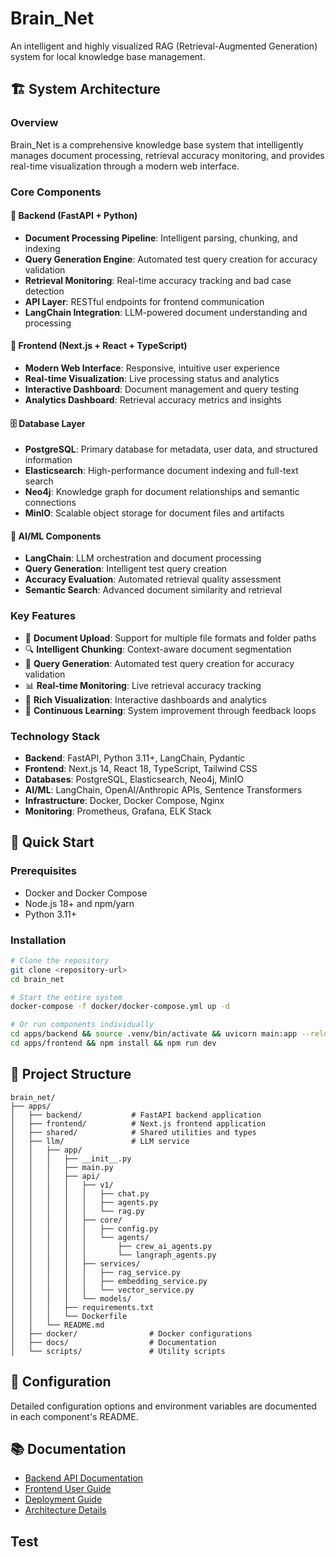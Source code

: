 # Brain_Net

An intelligent and highly visualized RAG (Retrieval-Augmented Generation) system for local knowledge base management.

## 🏗️ System Architecture

### Overview
Brain_Net is a comprehensive knowledge base system that intelligently manages document processing, retrieval accuracy monitoring, and provides real-time visualization through a modern web interface.

### Core Components

#### 🚀 Backend (FastAPI + Python)
- **Document Processing Pipeline**: Intelligent parsing, chunking, and indexing
- **Query Generation Engine**: Automated test query creation for accuracy validation
- **Retrieval Monitoring**: Real-time accuracy tracking and bad case detection
- **API Layer**: RESTful endpoints for frontend communication
- **LangChain Integration**: LLM-powered document understanding and processing

#### 🎨 Frontend (Next.js + React + TypeScript)
- **Modern Web Interface**: Responsive, intuitive user experience
- **Real-time Visualization**: Live processing status and analytics
- **Interactive Dashboard**: Document management and query testing
- **Analytics Dashboard**: Retrieval accuracy metrics and insights

#### 🗄️ Database Layer
- **PostgreSQL**: Primary database for metadata, user data, and structured information
- **Elasticsearch**: High-performance document indexing and full-text search
- **Neo4j**: Knowledge graph for document relationships and semantic connections
- **MinIO**: Scalable object storage for document files and artifacts

#### 🤖 AI/ML Components
- **LangChain**: LLM orchestration and document processing
- **Query Generation**: Intelligent test query creation
- **Accuracy Evaluation**: Automated retrieval quality assessment
- **Semantic Search**: Advanced document similarity and retrieval

### Key Features
- 📁 **Document Upload**: Support for multiple file formats and folder paths
- 🔍 **Intelligent Chunking**: Context-aware document segmentation
- 🎯 **Query Generation**: Automated test query creation for accuracy validation
- 📊 **Real-time Monitoring**: Live retrieval accuracy tracking
- 🎨 **Rich Visualization**: Interactive dashboards and analytics
- 🔄 **Continuous Learning**: System improvement through feedback loops

### Technology Stack
- **Backend**: FastAPI, Python 3.11+, LangChain, Pydantic
- **Frontend**: Next.js 14, React 18, TypeScript, Tailwind CSS
- **Databases**: PostgreSQL, Elasticsearch, Neo4j, MinIO
- **AI/ML**: LangChain, OpenAI/Anthropic APIs, Sentence Transformers
- **Infrastructure**: Docker, Docker Compose, Nginx
- **Monitoring**: Prometheus, Grafana, ELK Stack

## 🚀 Quick Start

### Prerequisites
- Docker and Docker Compose
- Node.js 18+ and npm/yarn
- Python 3.11+

### Installation
```bash
# Clone the repository
git clone <repository-url>
cd brain_net

# Start the entire system
docker-compose -f docker/docker-compose.yml up -d 

# Or run components individually
cd apps/backend && source .venv/bin/activate && uvicorn main:app --reload
cd apps/frontend && npm install && npm run dev
```

## 📁 Project Structure
```
brain_net/
├── apps/
│   ├── backend/           # FastAPI backend application
│   ├── frontend/          # Next.js frontend application
│   ├── shared/            # Shared utilities and types
│   ├── llm/               # LLM service
│   │   ├── app/
│   │   │   ├── __init__.py
│   │   │   ├── main.py
│   │   │   ├── api/
│   │   │   │   ├── v1/
│   │   │   │   │   ├── chat.py
│   │   │   │   │   ├── agents.py
│   │   │   │   │   └── rag.py
│   │   │   │   ├── core/
│   │   │   │   │   ├── config.py
│   │   │   │   │   └── agents/
│   │   │   │   │       ├── crew_ai_agents.py
│   │   │   │   │       └── langraph_agents.py
│   │   │   │   ├── services/
│   │   │   │   │   ├── rag_service.py
│   │   │   │   │   ├── embedding_service.py
│   │   │   │   │   └── vector_service.py
│   │   │   │   └── models/
│   │   │   ├── requirements.txt
│   │   │   └── Dockerfile
│   │   └── README.md
│   ├── docker/                # Docker configurations
│   ├── docs/                  # Documentation
│   └── scripts/               # Utility scripts
```

## 🔧 Configuration
Detailed configuration options and environment variables are documented in each component's README.

## 📚 Documentation
- [Backend API Documentation](./apps/backend/README.md)
- [Frontend User Guide](./apps/frontend/README.md)
- [Deployment Guide](./docs/deployment.md)
- [Architecture Details](./docs/architecture.md)



## Test